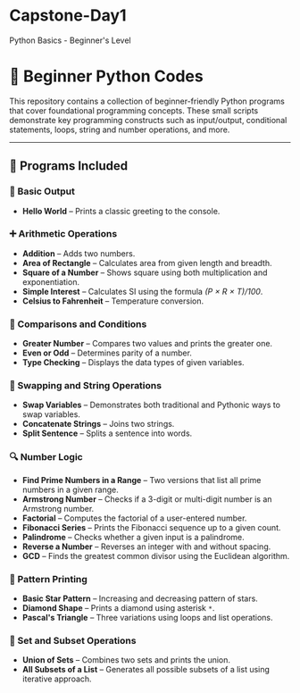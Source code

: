 # Capstone-Day1
Python Basics - Beginner's Level

# 📘 Beginner Python Codes

This repository contains a collection of beginner-friendly Python programs that cover foundational programming concepts. These small scripts demonstrate key programming constructs such as input/output, conditional statements, loops, string and number operations, and more.

---

## 🚀 Programs Included

### 🧾 Basic Output
- **Hello World** – Prints a classic greeting to the console.

### ➕ Arithmetic Operations
- **Addition** – Adds two numbers.
- **Area of Rectangle** – Calculates area from given length and breadth.
- **Square of a Number** – Shows square using both multiplication and exponentiation.
- **Simple Interest** – Calculates SI using the formula *(P × R × T)/100*.
- **Celsius to Fahrenheit** – Temperature conversion.

### 📏 Comparisons and Conditions
- **Greater Number** – Compares two values and prints the greater one.
- **Even or Odd** – Determines parity of a number.
- **Type Checking** – Displays the data types of given variables.

### 🔁 Swapping and String Operations
- **Swap Variables** – Demonstrates both traditional and Pythonic ways to swap variables.
- **Concatenate Strings** – Joins two strings.
- **Split Sentence** – Splits a sentence into words.

### 🔍 Number Logic
- **Find Prime Numbers in a Range** – Two versions that list all prime numbers in a given range.
- **Armstrong Number** – Checks if a 3-digit or multi-digit number is an Armstrong number.
- **Factorial** – Computes the factorial of a user-entered number.
- **Fibonacci Series** – Prints the Fibonacci sequence up to a given count.
- **Palindrome** – Checks whether a given input is a palindrome.
- **Reverse a Number** – Reverses an integer with and without spacing.
- **GCD** – Finds the greatest common divisor using the Euclidean algorithm.

### 🧮 Pattern Printing
- **Basic Star Pattern** – Increasing and decreasing pattern of stars.
- **Diamond Shape** – Prints a diamond using asterisk `*`.
- **Pascal's Triangle** – Three variations using loops and list operations.

### 🔣 Set and Subset Operations
- **Union of Sets** – Combines two sets and prints the union.
- **All Subsets of a List** – Generates all possible subsets of a list using iterative approach.
